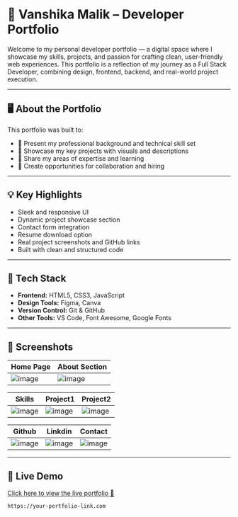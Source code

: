 # 🌟 Vanshika Malik – Developer Portfolio

Welcome to my personal developer portfolio — a digital space where I showcase my skills, projects, and passion for crafting clean, user-friendly web experiences. This portfolio is a reflection of my journey as a Full Stack Developer, combining design, frontend, backend, and real-world project execution.

---

## 🖥️ About the Portfolio

This portfolio was built to:

- 💼 Present my professional background and technical skill set
- 📁 Showcase my key projects with visuals and descriptions
- 🧠 Share my areas of expertise and learning
- 🤝 Create opportunities for collaboration and hiring

---

## 💡 Key Highlights

- Sleek and responsive UI
- Dynamic project showcase section
- Contact form integration
- Resume download option
- Real project screenshots and GitHub links
- Built with clean and structured code

---

## 🚀 Tech Stack

- **Frontend:** HTML5, CSS3, JavaScript  
- **Design Tools:** Figma, Canva  
- **Version Control:** Git & GitHub  
- **Other Tools:** VS Code, Font Awesome, Google Fonts

---

## 📸 Screenshots

| Home Page | About Section |
|-----------|----------------|
| ![image](https://github.com/user-attachments/assets/146fe7b5-2fbb-4e4f-8846-a14a4887072d) | ![image](https://github.com/user-attachments/assets/3710700b-31fe-49ec-9055-1ef36fb17b85) |

| Skills | Project1 | Project2 |
|----------|--------|---------|
| ![image](https://github.com/user-attachments/assets/94f7422f-8b6c-4b65-b5ff-7af893aa6eeb) | ![image](https://github.com/user-attachments/assets/43429ff6-1015-4179-8e93-3f9a802504c5) | ![image](https://github.com/user-attachments/assets/160007f3-93a7-473d-ad7b-a830f5ec05a1) |

| Github | Linkdin | Contact |
|----------|--------|---------|
| ![image](https://github.com/user-attachments/assets/af6f2937-e905-4943-a414-0ed1f30a11b0) | ![image](https://github.com/user-attachments/assets/55f252eb-5e0a-4f7a-8e8f-2e59a9db9384) | ![image](https://github.com/user-attachments/assets/bdaef908-cea0-430f-be2d-e2df356a19fe) | ![image](https://github.com/user-attachments/assets/e03acd2b-6f53-463f-84bb-da7e5cbd0848) |

---

## 🔗 Live Demo

[Click here to view the live portfolio 🚀](https://vanshika-my-portfolio.netlify.app/)


```bash
https://your-portfolio-link.com
